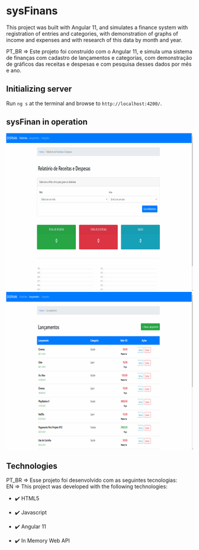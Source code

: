 # sysFinans

This project was built with Angular 11, and simulates a finance system with registration of entries and categories, with demonstration of graphs of income and expenses and with research of this data by month and year.

PT_BR => Este projeto foi construído com o Angular 11, e simula uma sistema de finanças com cadastro de lançamentos e categorias, com demonstração de gráficos das receitas e despesas e com pesquisa desses dados por mês e ano.

## Initializing server

Run `ng s` at the terminal and browse to `http://localhost:4200/`.

## sysFinan in operation

<div align="center" >
  <img src="./github/pag.gif" alt="home" height="425">
  <img src="./github/pag1.gif" alt="entries" height="425">
</div>

## Technologies

PT_BR => Esse projeto foi desenvolvido com as seguintes tecnologias: <br>
EN => This project was developed with the following technologies:

- ✔️ HTML5

- ✔️ Javascript

- ✔️ Angular 11

- ✔️ In Memory Web API

